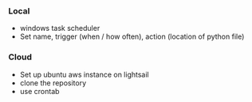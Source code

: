 ### Local 
 - windows task scheduler
 - Set name, trigger (when / how often), action (location of python file)


### Cloud
 - Set up ubuntu aws instance on lightsail
 - clone the repository
 - use crontab 